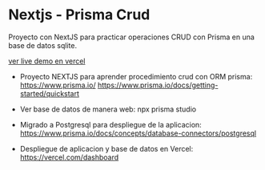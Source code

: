 # Nextjs - Prisma Crud

Proyecto con NextJS para practicar operaciones CRUD con Prisma en una base de datos sqlite.

[ver live demo en vercel](https://nextjs-prisma-crud-700b1dd7h-lntspeirs.vercel.app/)

- Proyecto NEXTJS para aprender procedimiento crud con ORM prisma: https://www.prisma.io/
  https://www.prisma.io/docs/getting-started/quickstart

- Ver base de datos de manera web: npx prisma studio

- Migrado a Postgresql para despliegue de la aplicacion: https://www.prisma.io/docs/concepts/database-connectors/postgresql

- Despliegue de aplicacion y base de datos en Vercel: https://vercel.com/dashboard
